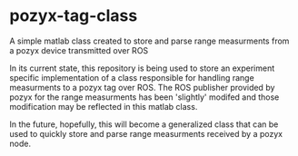 # pozyx-tag-class
A simple matlab class created to store and parse range measurments from a pozyx device transmitted over ROS

In its current state, this repository is being used to store an experiment specific implementation of a class responsible for handling range measurments to a pozyx tag over ROS. The ROS publisher provided by pozyx for the range measurments has been 'slightly' modifed and those modification may be reflected in this matlab class. 

In the future, hopefully, this will become a generalized class that can be used to quickly store and parse range measurments received by a pozyx node. 
